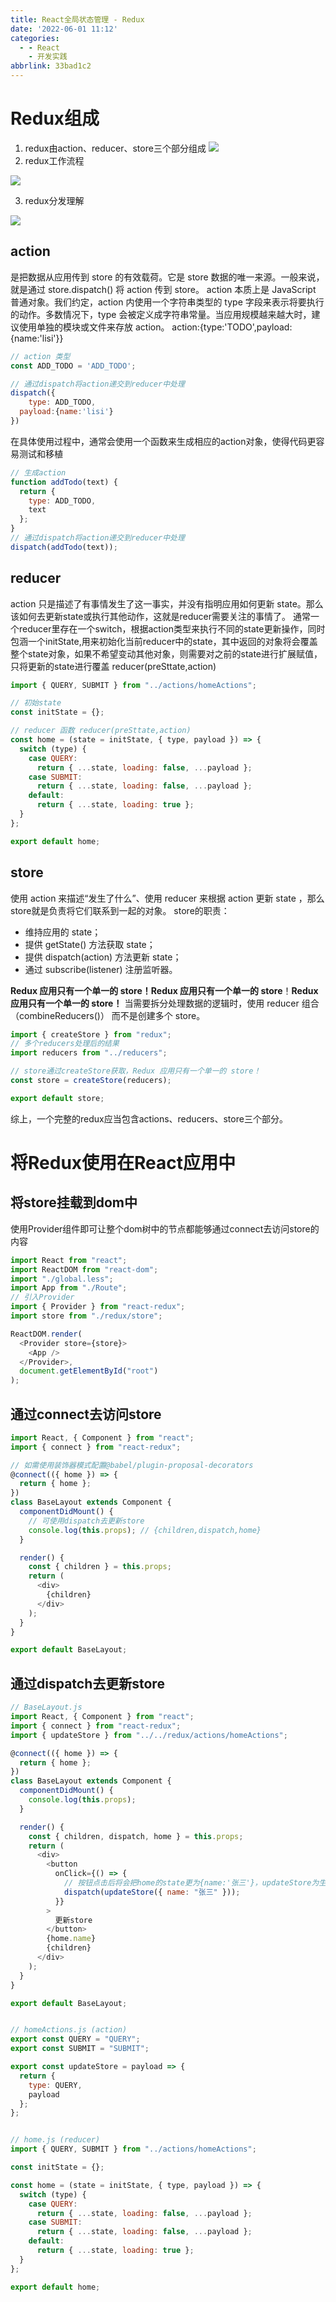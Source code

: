 ```yaml
---
title: React全局状态管理 - Redux
date: '2022-06-01 11:12'
categories:
  - - React
    - 开发实践
abbrlink: 33bad1c2
---
```


# Redux组成
1. redux由action、reducer、store三个部分组成
![](https://cdn.nlark.com/yuque/0/2019/png/412560/1575014804335-fb1bce0e-4b5f-4d54-9c28-dfa70aaef82a.png)
2. redux工作流程

![](https://cdn.nlark.com/yuque/0/2019/webp/412560/1575014603014-685c44b6-483f-4e93-ae3a-13dabba7de01.webp#align=left&display=inline&height=368&originHeight=368&originWidth=1240&size=0&status=done&style=none&width=1240)

3. redux分发理解

![](https://cdn.nlark.com/yuque/0/2019/gif/412560/1575014755198-d0be1ffb-ae30-40c7-af49-b359ea99dd2f.gif#align=left&display=inline&height=475&originHeight=475&originWidth=700&size=0&status=done&style=none&width=700)
## action
是把数据从应用传到 store 的有效载荷。它是 store 数据的唯一来源。一般来说，就是通过 store.dispatch() 将 action 传到 store。
action 本质上是 JavaScript 普通对象。我们约定，action 内使用一个字符串类型的 type 字段来表示将要执行的动作。多数情况下，type 会被定义成字符串常量。当应用规模越来越大时，建议使用单独的模块或文件来存放 action。
action:{type:'TODO',payload:{name:'lisi'}}
```javascript
// action 类型
const ADD_TODO = 'ADD_TODO';

// 通过dispatch将action递交到reducer中处理
dispatch({
	type: ADD_TODO,
  payload:{name:'lisi'}
})
```
在具体使用过程中，通常会使用一个函数来生成相应的action对象，使得代码更容易测试和移植

```javascript
// 生成action
function addTodo(text) {
  return {
    type: ADD_TODO,
    text
  };
}
// 通过dispatch将action递交到reducer中处理
dispatch(addTodo(text));
```

## reducer
action 只是描述了有事情发生了这一事实，并没有指明应用如何更新 state。那么该如何去更新state或执行其他动作，这就是reducer需要关注的事情了。
通常一个reducer里存在一个switch，根据action类型来执行不同的state更新操作，同时包涵一个initState,用来初始化当前reducer中的state，其中返回的对象将会覆盖整个state对象，如果不希望变动其他对象，则需要对之前的state进行扩展赋值，只将更新的state进行覆盖
reducer(preSttate,action)
```javascript
import { QUERY, SUBMIT } from "../actions/homeActions";

// 初始state
const initState = {};

// reducer 函数 reducer(preSttate,action)
const home = (state = initState, { type, payload }) => {
  switch (type) {
    case QUERY:
      return { ...state, loading: false, ...payload };
    case SUBMIT:
      return { ...state, loading: false, ...payload };
    default:
      return { ...state, loading: true };
  }
};

export default home;

```

## store
使用 action 来描述“发生了什么”、使用 reducer 来根据 action 更新 state ，那么store就是负责将它们联系到一起的对象。
store的职责：

- 维持应用的 state；
- 提供 getState() 方法获取 state；
- 提供 dispatch(action) 方法更新 state；
- 通过 subscribe(listener) 注册监听器。

**Redux 应用只有一个单一的 store！Redux 应用只有一个单一的 store**！**Redux 应用只有一个单一的 store！**
当需要拆分处理数据的逻辑时，使用 reducer 组合（combineReducers()） 而不是创建多个 store。

```javascript
import { createStore } from "redux";
// 多个reducers处理后的结果
import reducers from "../reducers";

// store通过createStore获取，Redux 应用只有一个单一的 store！
const store = createStore(reducers);

export default store;
```

综上，一个完整的redux应当包含actions、reducers、store三个部分。

# 将Redux使用在React应用中
## 将store挂载到dom中
使用Provider组件即可让整个dom树中的节点都能够通过connect去访问store的内容
```javascript
import React from "react";
import ReactDOM from "react-dom";
import "./global.less";
import App from "./Route";
// 引入Provider
import { Provider } from "react-redux";
import store from "./redux/store";

ReactDOM.render(
  <Provider store={store}>
    <App />
  </Provider>,
  document.getElementById("root")
);
```

## 通过connect去访问store
```javascript
import React, { Component } from "react";
import { connect } from "react-redux";

// 如需使用装饰器模式配置@babel/plugin-proposal-decorators
@connect(({ home }) => {
  return { home };
})
class BaseLayout extends Component {
  componentDidMount() {
    // 可使用dispatch去更新store
    console.log(this.props); // {children,dispatch,home}
  }

  render() {
    const { children } = this.props;
    return (
      <div>
        {children}
      </div>
    );
  }
}

export default BaseLayout;
```

## 通过dispatch去更新store

```javascript
// BaseLayout.js
import React, { Component } from "react";
import { connect } from "react-redux";
import { updateStore } from "../../redux/actions/homeActions";

@connect(({ home }) => {
  return { home };
})
class BaseLayout extends Component {
  componentDidMount() {
    console.log(this.props);
  }

  render() {
    const { children, dispatch, home } = this.props;
    return (
      <div>
        <button
          onClick={() => {
      		// 按钮点击后将会把home的state更为{name:'张三'}，updateStore为生成action的函数
            dispatch(updateStore({ name: "张三" }));
          }}
        >
          更新store
        </button>
        {home.name}
        {children}
      </div>
    );
  }
}

export default BaseLayout;


// homeActions.js (action)
export const QUERY = "QUERY";
export const SUBMIT = "SUBMIT";

export const updateStore = payload => {
  return {
    type: QUERY,
    payload
  };
};


// home.js (reducer)
import { QUERY, SUBMIT } from "../actions/homeActions";

const initState = {};

const home = (state = initState, { type, payload }) => {
  switch (type) {
    case QUERY:
      return { ...state, loading: false, ...payload };
    case SUBMIT:
      return { ...state, loading: false, ...payload };
    default:
      return { ...state, loading: true };
  }
};

export default home;
```

